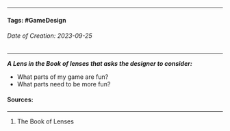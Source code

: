 __________________________________________________________________________
#### **Tags:** #GameDesign 
###### *Date of Creation: 2023-09-25*
__________________________________________________________________________



***A Lens in the Book of lenses that asks the designer to consider:***
- What parts of my game are fun?
- What parts need to be more fun?
#### Sources:
__________________________________________________________________________
1. The Book of Lenses